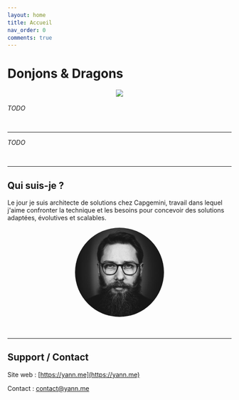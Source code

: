 ```yaml
---
layout: home
title: Accueil
nav_order: 0
comments: true
---
```


# Donjons & Dragons 

<p align="center"><img src="/assets/dungeons-and-dragons-logo.png" /></p>

*TODO*

<br/>
<hr>

*TODO*

<br/>
<hr>

## Qui suis-je ?

Le jour je suis architecte de solutions chez Capgemini, travail dans lequel j'aime confronter la technique et les besoins pour concevoir des solutions adaptées, évolutives et scalables.

<p align="center"><img src="assets/profil.jpg" width="200" style="border-radius: 50%;" /></p>

<br/>
<hr>

## Support / Contact

Site web : [https://yann.me](https://yann.me)

Contact : contact@yann.me

